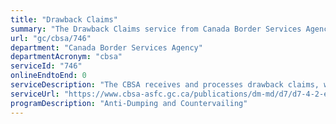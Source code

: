 ```yaml
---
title: "Drawback Claims"
summary: "The Drawback Claims service from Canada Border Services Agency is not available end-to-end online, according to the GC Service Inventory."
url: "gc/cbsa/746"
department: "Canada Border Services Agency"
departmentAcronym: "cbsa"
serviceId: "746"
onlineEndtoEnd: 0
serviceDescription: "The CBSA receives and processes drawback claims, which is a refund of customs duties on imported goods that have been exported. Claimants can export goods in the same condition they were imported, or before export they can further manufacture or use them in a limited manner without affecting the refund amount."
serviceUrl: "https://www.cbsa-asfc.gc.ca/publications/dm-md/d7/d7-4-2-eng.html"
programDescription: "Anti-Dumping and Countervailing"
---
```


